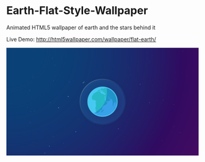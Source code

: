 # Earth-Flat-Style-Wallpaper
Animated HTML5 wallpaper of earth and the stars behind it


Live Demo:
http://html5wallpaper.com/wallpaper/flat-earth/

![demo](demo.png)
